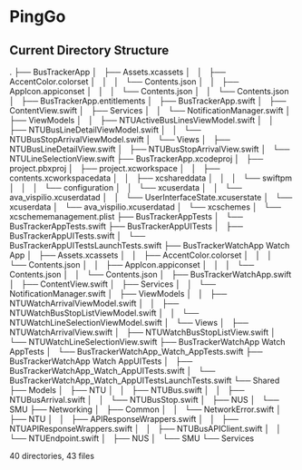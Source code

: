 # PingGo

## Current Directory Structure

.
├── BusTrackerApp
│   ├── Assets.xcassets
│   │   ├── AccentColor.colorset
│   │   │   └── Contents.json
│   │   ├── AppIcon.appiconset
│   │   │   └── Contents.json
│   │   └── Contents.json
│   ├── BusTrackerApp.entitlements
│   ├── BusTrackerApp.swift
│   ├── ContentView.swift
│   ├── Services
│   │   └── NotificationManager.swift
│   ├── ViewModels
│   │   ├── NTUActiveBusLinesViewModel.swift
│   │   ├── NTUBusLineDetailViewModel.swift
│   │   └── NTUBusStopArrivalViewModel.swift
│   └── Views
│       ├── NTUBusLineDetailView.swift
│       ├── NTUBusStopArrivalView.swift
│       └── NTULineSelectionView.swift
├── BusTrackerApp.xcodeproj
│   ├── project.pbxproj
│   ├── project.xcworkspace
│   │   ├── contents.xcworkspacedata
│   │   ├── xcshareddata
│   │   │   └── swiftpm
│   │   │       └── configuration
│   │   └── xcuserdata
│   │       └── ava_vispilio.xcuserdatad
│   │           └── UserInterfaceState.xcuserstate
│   └── xcuserdata
│       └── ava_vispilio.xcuserdatad
│           └── xcschemes
│               └── xcschememanagement.plist
├── BusTrackerAppTests
│   └── BusTrackerAppTests.swift
├── BusTrackerAppUITests
│   ├── BusTrackerAppUITests.swift
│   └── BusTrackerAppUITestsLaunchTests.swift
├── BusTrackerWatchApp Watch App
│   ├── Assets.xcassets
│   │   ├── AccentColor.colorset
│   │   │   └── Contents.json
│   │   ├── AppIcon.appiconset
│   │   │   └── Contents.json
│   │   └── Contents.json
│   ├── BusTrackerWatchApp.swift
│   ├── ContentView.swift
│   ├── Services
│   │   └── NotificationManager.swift
│   ├── ViewModels
│   │   ├── NTUWatchArrivalViewModel.swift
│   │   ├── NTUWatchBusStopListViewModel.swift
│   │   └── NTUWatchLineSelectionViewModel.swift
│   └── Views
│       ├── NTUWatchArrivalView.swift
│       ├── NTUWatchBusStopListView.swift
│       └── NTUWatchLineSelectionView.swift
├── BusTrackerWatchApp Watch AppTests
│   └── BusTrackerWatchApp_Watch_AppTests.swift
├── BusTrackerWatchApp Watch AppUITests
│   ├── BusTrackerWatchApp_Watch_AppUITests.swift
│   └── BusTrackerWatchApp_Watch_AppUITestsLaunchTests.swift
└── Shared
    ├── Models
    │   ├── NTU
    │   │   ├── NTUBus.swift
    │   │   ├── NTUBusArrival.swift
    │   │   └── NTUBusStop.swift
    │   ├── NUS
    │   └── SMU
    ├── Networking
    │   ├── Common
    │   │   └── NetworkError.swift
    │   ├── NTU
    │   │   ├── APIResponseWrappers.swift
    │   │   ├── NTUAPIResponseWrappers.swift
    │   │   ├── NTUBusAPIClient.swift
    │   │   └── NTUEndpoint.swift
    │   ├── NUS
    │   └── SMU
    └── Services

40 directories, 43 files
